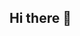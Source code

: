 ## Hi there 👋

<!--
import requests
import time

# Angel One API Credentials ( with your own)
API_KEY = "your_api_key"
CLIENT_ID = "your_client_id"
FEED_TOKEN = "your_feed_token"
BASE_URL = "https://apiconnect.angelbroking.com/rest/"

# Headers for API requests
HEADERS = {
    "Content-Type": "application/json",
    "Accept": "application/json",
    "X-UserType": "USER",
    "X-SourceID": "WEB",
    "X-ClientLocalIP": "127.0.0.1",
    "X-ClientPublicIP": "127.0.0.1",
    "X-MACAddress": "00:00:00:00:00:00",
    "X-PrivateKey": API_KEY,
    "X-ClientID": CLIENT_ID,
    "Authorization": f"Bearer {FEED_TOKEN}"
}

# Fetch Nifty 50 Live Data
def get_nifty_data():
    url = BASE_URL + "v1/marketdata/instruments/quotes"
    payload = {
        "exchange": "NSE",
        "symboltoken": "99926000",  # Nifty 50 Token
    }
    response = requests.post(url, json=payload, headers=HEADERS)
    if response.status_code == 200:
        data = response.json()
        if "data" in data:
            ltp = data["data"]["ltp"]
            print(f"Nifty 50 LTP: {ltp}")
            return ltp
    print("Failed to fetch Nifty data")
    return None

# Simple Moving Average Strategy
def moving_average_strategy():
    prices = []
    while True:
        price = get_nifty_data()
        if price:
            prices.append(price)
            if len(prices) > 10:
                prices.pop(0)
            sma = sum(prices) / len(prices)
            print(f"SMA: {sma}")
            if price > sma:
                print("BUY Signal")
            elif price < sma:
                print("SELL Signal")
        time.sleep(10)  # Fetch data every 10 seconds

if __name__ == "__main__":
    moving_average_strategy()

